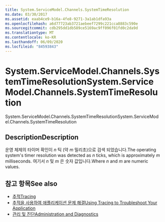 ```yaml
---
title: System.ServiceModel.Channels.SystemTimeResolution
ms.date: 03/30/2017
ms.assetid: eaab4ce9-b16a-4fe8-9271-3a1ab1dfa93a
ms.openlocfilehash: a6d77723ab3721aebeef7299c221cca8883c590e
ms.sourcegitcommit: cdb295dd1db589ce5169ac9ff096f01fd0c2da9d
ms.translationtype: MT
ms.contentlocale: ko-KR
ms.lasthandoff: 06/09/2020
ms.locfileid: "84593843"
---
```

# <a name="systemservicemodelchannelssystemtimeresolution"></a><span data-ttu-id="701c6-102">System.ServiceModel.Channels.SystemTimeResolution</span><span class="sxs-lookup"><span data-stu-id="701c6-102">System.ServiceModel.Channels.SystemTimeResolution</span></span>
<span data-ttu-id="701c6-103">System.ServiceModel.Channels.SystemTimeResolution</span><span class="sxs-lookup"><span data-stu-id="701c6-103">System.ServiceModel.Channels.SystemTimeResolution</span></span>  
  
## <a name="description"></a><span data-ttu-id="701c6-104">Description</span><span class="sxs-lookup"><span data-stu-id="701c6-104">Description</span></span>  
 <span data-ttu-id="701c6-105">운영 체제의 타이머 확인이 *n* 틱 (약 *m* 밀리초)으로 검색 되었습니다.</span><span class="sxs-lookup"><span data-stu-id="701c6-105">The operating system's timer resolution was detected as *n* ticks, which is approximately *m* milliseconds.</span></span> <span data-ttu-id="701c6-106">여기서 *n* 및 *m* 은 숫자 값입니다.</span><span class="sxs-lookup"><span data-stu-id="701c6-106">Where *n* and *m* are numeric values.</span></span>  
  
## <a name="see-also"></a><span data-ttu-id="701c6-107">참고 항목</span><span class="sxs-lookup"><span data-stu-id="701c6-107">See also</span></span>

- [<span data-ttu-id="701c6-108">추적</span><span class="sxs-lookup"><span data-stu-id="701c6-108">Tracing</span></span>](index.md)
- [<span data-ttu-id="701c6-109">추적을 사용하여 애플리케이션 문제 해결</span><span class="sxs-lookup"><span data-stu-id="701c6-109">Using Tracing to Troubleshoot Your Application</span></span>](using-tracing-to-troubleshoot-your-application.md)
- [<span data-ttu-id="701c6-110">관리 및 진단</span><span class="sxs-lookup"><span data-stu-id="701c6-110">Administration and Diagnostics</span></span>](../index.md)
